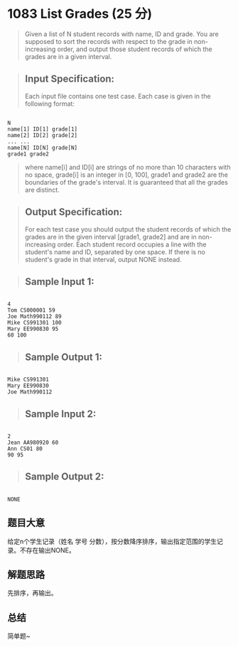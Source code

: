 # 1083 List Grades (25 分)
> Given a list of N student records with name, ID and grade. You are supposed to sort the records with respect to the grade in non-increasing order, and output those student records of which the grades are in a given interval.

> ## Input Specification:
> Each input file contains one test case. Each case is given in the following format:
<pre><code>
N
name[1] ID[1] grade[1]
name[2] ID[2] grade[2]
... ...
name[N] ID[N] grade[N]
grade1 grade2
</code></pre>
> where name[i] and ID[i] are strings of no more than 10 characters with no space, grade[i] is an integer in [0, 100], grade1 and grade2 are the boundaries of the grade's interval. It is guaranteed that all the grades are distinct.

> ## Output Specification:
> For each test case you should output the student records of which the grades are in the given interval [grade1, grade2] and are in non-increasing order. Each student record occupies a line with the student's name and ID, separated by one space. If there is no student's grade in that interval, output NONE instead.

> ## Sample Input 1:
<pre><code>
4
Tom CS000001 59
Joe Math990112 89
Mike CS991301 100
Mary EE990830 95
60 100
</code></pre>

> ## Sample Output 1:
<pre><code>
Mike CS991301
Mary EE990830
Joe Math990112
</code></pre>

> ## Sample Input 2:
<pre><code>
2
Jean AA980920 60
Ann CS01 80
90 95
</code></pre>
> ## Sample Output 2:
<pre><code>
NONE
</code></pre>

## 题目大意
给定n个学生记录（姓名 学号 分数），按分数降序排序，输出指定范围的学生记录。不存在输出NONE。
## 解题思路
先排序，再输出。
## 总结
简单题~